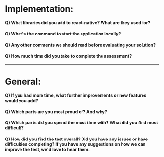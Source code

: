 # Implementation:

#### Q) What libraries did you add to react-native? What are they used for?

#### Q) What's the command to start the application locally?

#### Q) Any other comments we should read before evaluating your solution?

#### Q) How much time did you take to complete the assessment?

---

# General:

#### Q) If you had more time, what further improvements or new features would you add?

#### Q) Which parts are you most proud of? And why?

#### Q) Which parts did you spend the most time with? What did you find most difficult?

#### Q) How did you find the test overall? Did you have any issues or have difficulties completing? If you have any suggestions on how we can improve the test, we'd love to hear them.
